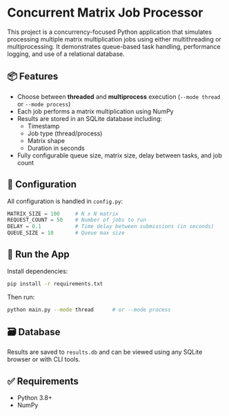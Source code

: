 # Concurrent Matrix Job Processor

This project is a concurrency-focused Python application that simulates processing multiple matrix multiplication jobs using either multithreading or multiprocessing. It demonstrates queue-based task handling, performance logging, and use of a relational database.

## 📦 Features

- Choose between **threaded** and **multiprocess** execution (`--mode thread` or `--mode process`)
- Each job performs a matrix multiplication using NumPy
- Results are stored in an SQLite database including:
  - Timestamp
  - Job type (thread/process)
  - Matrix shape
  - Duration in seconds
- Fully configurable queue size, matrix size, delay between tasks, and job count

## 🔧 Configuration

All configuration is handled in `config.py`:
```python
MATRIX_SIZE = 100     # N x N matrix
REQUEST_COUNT = 50    # Number of jobs to run
DELAY = 0.1           # Time delay between submissions (in seconds)
QUEUE_SIZE = 10       # Queue max size
```

## 🚀 Run the App

Install dependencies:
```bash
pip install -r requirements.txt
```

Then run:
```bash
python main.py --mode thread      # or --mode process
```

## 🗃️ Database

Results are saved to `results.db` and can be viewed using any SQLite browser or with CLI tools.

## ✅ Requirements

- Python 3.8+
- NumPy
